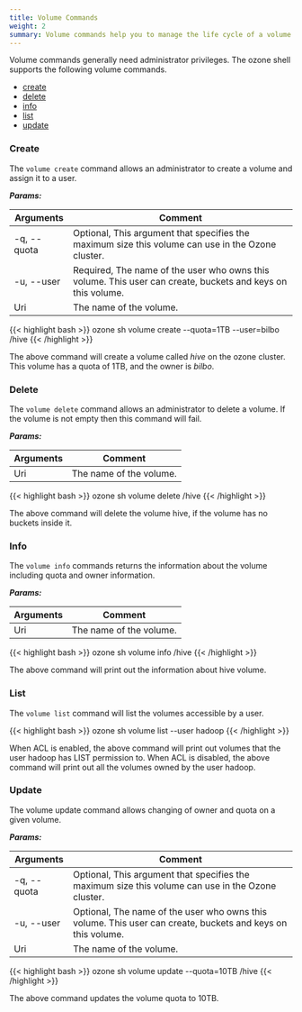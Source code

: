 ```yaml
---
title: Volume Commands
weight: 2
summary: Volume commands help you to manage the life cycle of a volume.
---
```

<!---
  Licensed to the Apache Software Foundation (ASF) under one or more
  contributor license agreements.  See the NOTICE file distributed with
  this work for additional information regarding copyright ownership.
  The ASF licenses this file to You under the Apache License, Version 2.0
  (the "License"); you may not use this file except in compliance with
  the License.  You may obtain a copy of the License at

      http://www.apache.org/licenses/LICENSE-2.0

  Unless required by applicable law or agreed to in writing, software
  distributed under the License is distributed on an "AS IS" BASIS,
  WITHOUT WARRANTIES OR CONDITIONS OF ANY KIND, either express or implied.
  See the License for the specific language governing permissions and
  limitations under the License.
-->

Volume commands generally need administrator privileges. The ozone shell supports the following volume commands.

  * [create](#create)
  * [delete](#delete)
  * [info](#info)
  * [list](#list)
  * [update](#update)

### Create

The `volume create` command allows an administrator to create a volume and
assign it to a user.

***Params:***

| Arguments                      |  Comment                                |
|--------------------------------|-----------------------------------------|
| -q, \-\-quota                    | Optional, This argument that specifies the maximum size this volume can use in the Ozone cluster.                    |
| -u, \-\-user                     |  Required, The name of the user who owns this volume. This user can create, buckets and keys on this volume.                                       |
|  Uri                           | The name of the volume.                                        |

{{< highlight bash >}}
ozone sh volume create --quota=1TB --user=bilbo /hive
{{< /highlight >}}

The above command will create a volume called _hive_ on the ozone cluster. This
volume has a quota of 1TB, and the owner is _bilbo_.

### Delete

The `volume delete` command allows an administrator to delete a volume. If the
volume is not empty then this command will fail.

***Params:***

| Arguments                      |  Comment                                |
|--------------------------------|-----------------------------------------|
|  Uri                           | The name of the volume.

{{< highlight bash >}}
ozone sh volume delete /hive
{{< /highlight >}}

The above command will delete the volume hive, if the volume has no buckets
inside it.

### Info

The `volume info` commands returns the information about the volume including
quota and owner information.

***Params:***

| Arguments                      |  Comment                                |
|--------------------------------|-----------------------------------------|
|  Uri                           | The name of the volume.

{{< highlight bash >}}
ozone sh volume info /hive
{{< /highlight >}}

The above command will print out the information about hive volume.

### List

The `volume list` command will list the volumes accessible by a user.

{{< highlight bash >}}
ozone sh volume list --user hadoop
{{< /highlight >}}

When ACL is enabled, the above command will print out volumes that the user
hadoop has LIST permission to. When ACL is disabled, the above command will
print out all the volumes owned by the user hadoop.

### Update

The volume update command allows changing of owner and quota on a given volume.

***Params:***

| Arguments                      |  Comment                                |
|--------------------------------|-----------------------------------------|
| -q, \-\-quota                    | Optional, This argument that specifies the maximum size this volume can use in the Ozone cluster.                    |
| -u, \-\-user                     |  Optional, The name of the user who owns this volume. This user can create, buckets and keys on this volume.                                       |
|  Uri                           | The name of the volume.                                        |

{{< highlight bash >}}
ozone sh volume update --quota=10TB /hive
{{< /highlight >}}

The above command updates the volume quota to 10TB.
